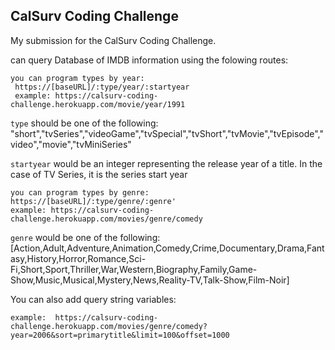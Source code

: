 ## CalSurv Coding Challenge

My submission for the CalSurv Coding Challenge. 

can query Database of IMDB information using the folowing routes:

    you can program types by year:
     https://[baseURL]/:type/year/:startyear
     example: https://calsurv-coding-challenge.herokuapp.com/movie/year/1991

`type` should be one of the following: 
"short","tvSeries","videoGame","tvSpecial","tvShort","tvMovie","tvEpisode","video","movie","tvMiniSeries"

`startyear` would be an integer representing the release year of a title. In the case of TV Series, it is the series start year

    you can program types by genre:
    https://[baseURL]/:type/genre/:genre' 
    example: https://calsurv-coding-challenge.herokuapp.com/movies/genre/comedy

`genre` would be one of the following: [Action,Adult,Adventure,Animation,Comedy,Crime,Documentary,Drama,Fantasy,History,Horror,Romance,Sci-Fi,Short,Sport,Thriller,War,Western,Biography,Family,Game-Show,Music,Musical,Mystery,News,Reality-TV,Talk-Show,Film-Noir]

You can also add query string variables:

    example:  https://calsurv-coding-challenge.herokuapp.com/movies/genre/comedy?year=2006&sort=primarytitle&limit=100&offset=1000